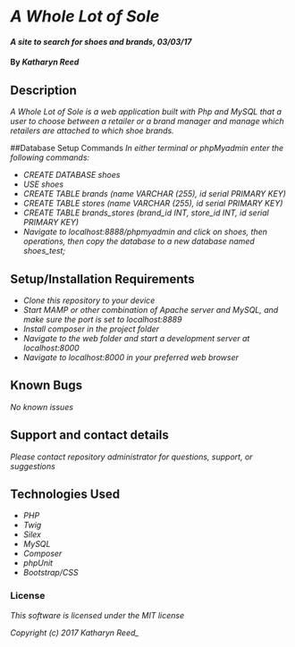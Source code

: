 # _A Whole Lot of Sole_

#### _A site to search for shoes and brands, 03/03/17_

#### By _**Katharyn Reed**_

## Description

_A Whole Lot of Sole is a web application built with Php and MySQL that a user to choose between a retailer or a brand manager and manage which retailers are attached to which shoe brands._

##Database Setup Commands
_In either terminal or phpMyadmin enter the following commands:_
* _CREATE DATABASE shoes_
* _USE shoes_
* _CREATE TABLE brands (name VARCHAR (255), id serial PRIMARY KEY)_
* _CREATE TABLE stores (name VARCHAR (255), id serial PRIMARY KEY)_
* _CREATE TABLE brands_stores (brand_id INT, store_id INT, id serial PRIMARY KEY)_
* _Navigate to localhost:8888/phpmyadmin and click on shoes, then operations, then copy the database to a new database named shoes_test;_

## Setup/Installation Requirements

* _Clone this repository to your device_
* _Start MAMP or other combination of Apache server and MySQL, and make sure the port is set to localhost:8889_
* _Install composer in the project folder_
* _Navigate to the web folder and start a development server at localhost:8000_
* _Navigate to localhost:8000 in your preferred web browser_

## Known Bugs

_No known issues_

## Support and contact details

_Please contact repository administrator for questions, support, or suggestions_

## Technologies Used

* _PHP_
* _Twig_
* _Silex_
* _MySQL_
* _Composer_
* _phpUnit_
* _Bootstrap/CSS_

### License

*This software is licensed under the MIT license*

*Copyright (c) 2017 Katharyn Reed_*
